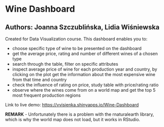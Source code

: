 # Wine Dashboard
## Authors: Joanna Szczublińska, Lidia Wiśniewska

Created for Data Visualization course. This dashboard enables you to:

- choose specific type of wine to be presented on the dashboard
- get the average price, rating and number of different wines of a chosen type
- search through the table, filter on specific attributes
- inspect average price of wine for each production year and country, by clicking on the plot get the information about the most expensive wine from that time and country
- check the influence of rating on price, study table with price/rating ratio
- observe where the wines come from on a world map and get the top 5 most frequent production regions

Link to live demo: https://vvisienka.shinyapps.io/Wine-Dashboard

**REMARK** - Unfortunately there is a problem with the rnaturalearth library, which is why the world map does not load, but it works in RStudio.
